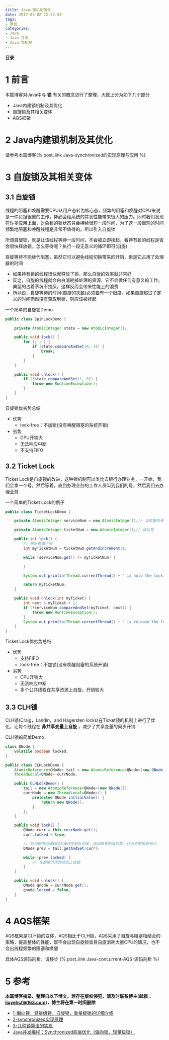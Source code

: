 ```yaml
---
title: Java-锁机制简介
date: 2017-07-02 22:57:53
tags: 
- 原创
categories: 
- Java
- Java 并发
- Java 锁机制
---
```


__目录__

<!-- toc -->
<!--more-->

# 1 前言

本篇博客对Java中与 __锁__ 有关的概念进行了整理，大致上分为如下几个部分

* Java内建锁机制及其优化
* 自旋锁及其相关变体
* AQS框架

# 2 Java内建锁机制及其优化

请参考本篇博客{% post_link Java-synchronized的实现原理与应用 %}

# 3 自旋锁及其相关变体

## 3.1 自旋锁

线程的阻塞和唤醒需要CPU从用户态转为核心态，频繁的阻塞和唤醒对CPU来说是一件负担很重的工作，势必会给系统的并发性能带来很大的压力。同时我们发现在许多应用上面，对象锁的锁状态只会持续很短一段时间，为了这一段很短的时间频繁地阻塞和唤醒线程是非常不值得的。所以引入自旋锁

所谓自旋锁，就是让该线程等待一段时间，不会被立即挂起，看持有锁的线程是否会很快释放锁。怎么等待呢？执行一段无意义的循环即可(自旋)

自旋等待不能替代阻塞，虽然它可以避免线程切换带来的开销，但是它占用了处理器的时间

* 如果持有锁的线程很快就释放了锁，那么自旋的效率就非常好
* 反之，自旋的线程就会白白消耗掉处理的资源，它不会做任何有意义的工作，典型的占着茅坑不拉屎，这样反而会带来性能上的浪费
* 所以说，自旋等待的时间(自旋的次数)必须要有一个限度，如果自旋超过了定义的时间仍然没有获取到锁，则应该被挂起

一个简单的自旋锁Demo
```Java
public class SpinLockDemo {

    private AtomicInteger state = new AtomicInteger();

    public void lock() {
        for (; ; ) {
            if (state.compareAndSet(0, 1)) {
                break;
            }
        }
    }

    public void unlock() {
        if (!state.compareAndSet(1, 0)) {
            throw new RuntimeException();
        }
    }
}
```

自旋锁优劣势总结

* 优势
    * lock-free：不加锁(没有唤醒阻塞的系统开销)
* 劣势
    * CPU开销大
    * 无法响应中断
    * 不支持FIFO

## 3.2 Ticket Lock

Ticket Lock是自旋锁的改进，这种锁机制可以类比去银行办理业务，一开始，我们会拿一个号，然后等着，直到办理业务的工作人员叫到我们的号，然后我们去办理业务

一个简单的Ticket Lock的例子
```Java
public class TicketLockDemo {

    private AtomicInteger serviceNum = new AtomicInteger();// 当前服务号

    private AtomicInteger ticketNum = new AtomicInteger();// 排队号

    public int lock() {
        // 排队前拿个号
        int myTicketNum = ticketNum.getAndIncrement();

        while (serviceNum.get() != myTicketNum) {

        }

        System.out.println(Thread.currentThread() + " is hold the lock, order: " + myTicketNum);

        return myTicketNum;
    }

    public void unlock(int myTicket) {
        int next = myTicket + 1;
        if (!serviceNum.compareAndSet(myTicket, next)) {
            throw new RuntimeException();
        }
        System.out.println(Thread.currentThread() + " is release the lock\n");
    }
}
```

Ticket Lock优劣势总结

* 优势
    * 支持FIFO
    * lock-free：不加锁(没有唤醒阻塞的系统开销)
* 劣势
    * CPU开销大
    * 无法响应中断
    * 多个公共线程在共享资源上自旋，开销较大

## 3.3 CLH锁

CLH锁(Craig，Landin，and Hagersten locks)在Ticket锁的机制上进行了优化，让每个线程在 __非共享变量上自旋__ ，减少了共享变量的同步开销

CLH锁的简单Demo
```Java
class QNode {
    volatile boolean locked;
}

public class CLHLockDemo {
    AtomicReference<QNode> tail = new AtomicReference<QNode>(new QNode());
    ThreadLocal<QNode> currNode;

    public CLHLockDemo() {
        tail = new AtomicReference<QNode>(new QNode());
        currNode = new ThreadLocal<QNode>() {
            protected QNode initialValue() {
                return new QNode();
            }
        };
    }

    public void lock() {
        QNode curr = this.currNode.get();
        curr.locked = true;

        // 将当前节点通过CAS操作加到队列尾，返回原先的队列尾，作为它的前继节点
        QNode prev = tail.getAndSet(curr);

        while (prev.locked) {
            // 在前继节点的状态上自旋
        }
    }

    public void unlock() {
        QNode qnode = currNode.get();
        qnode.locked = false;
    }
}
```

# 4 AQS框架

AQS框架是CLH锁的变体，AQS相比于CLH锁，AQS采用了自旋与阻塞相结合的策略，提高整体的性能，既不会出现自旋锁盲目自旋消耗大量CPU的情况，也不会出线程频繁的阻塞和唤醒

具体AQS源码剖析，请移步 {% post_link Java-concurrent-AQS-源码剖析 %}

# 5 参考

__本篇博客摘录、整理自以下博文。若存在版权侵犯，请及时联系博主(邮箱：liuyehcf@163.com)，博主将在第一时间删除__

* [1-偏向锁，轻量级锁，自旋锁，重量级锁的详细介绍](http://www.cnblogs.com/wade-luffy/p/5969418.html)
* [2-synchronized实现原理](http://www.cnblogs.com/pureEve/p/6421273.html)
* [3-几种锁算法的实现](https://segmentfault.com/a/1190000002881664)
* [Java并发编程：Synchronized底层优化（偏向锁、轻量级锁）](http://www.cnblogs.com/paddix/p/5405678.html)
